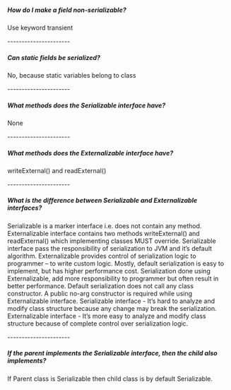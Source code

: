 <h5>How do I make a field non-serializable?</h5>
<p>Use keyword transient</p>
----------------------
<h5>Can static fields be serialized?</h5>
<p>No, because static variables belong to class</p>
----------------------
<h5>What methods does the Serializable interface have?</h5>
<p>None</p>
----------------------
<h5>What methods does the Externalizable interface have?</h5>
<p>writeExternal() and readExternal()</p>
----------------------
<h5>What is the difference between Serializable and Externalizable interfaces?</h5>
<p>Serializable is a marker interface i.e. does not contain any method. 
Externalizable interface contains two methods writeExternal() and readExternal() which implementing classes MUST override.
Serializable interface pass the responsibility of serialization to JVM and it’s default algorithm.
Externalizable provides control of serialization logic to programmer – to write custom logic.
Mostly, default serialization is easy to implement, but has higher performance cost.
Serialization done using Externalizable, add more responsibility to programmer but often result in better performance.
Default serialization does not call any class constructor.
A public no-arg constructor is required while using Externalizable interface.
Serializable interface - It’s hard to analyze and modify class structure because any change may break the serialization.
Externalizable interface - It’s more easy to analyze and modify class structure because of complete control over serialization logic.</p>
----------------------
<h5>If the parent implements the Serializable interface, then the child also implements?</h5>
<p>If Parent class is Serializable then child class is by default Serializable.</p>
